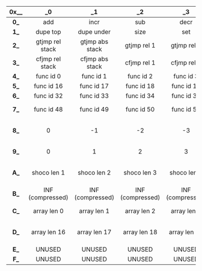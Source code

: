 0x__|**_0**|**_1**|**_2**|**_3**|**_4**|**_5**|**_6**|**_7**|**_8**|**_9**|**_A**|**_B**|**_C**|**_D**|**_E**|**_F**
:-:|:-:|:-:|:-:|:-:|:-:|:-:|:-:|:-:|:-:|:-:|:-:|:-:|:-:|:-:|:-:|:-:
**0_**|add|incr|sub|decr|mult|exp|div|mod|UNUSED|UNUSED|rot2|rot3 up|bit not|bit and|bit or|bit xor
**1_**|dupe top|dupe under|size|set|get|get and set|commit|lt|le|eq|nop|UNUSED|UNUSED|UNUSED|ret|exit
**2_**|gtjmp rel stack|gtjmp abs stack|gtjmp rel 1|gtjmp rel 2|gtjmp rel 3|gtjmp rel 5|gtjmp rel 7|gtjmp rel 10|gtjmp rel -2|gtjmp rel -3|gtjmp rel -5|gtjmp rel -7|gtjmp rel -9|gtjmp rel -12|INF (gtjump rel code)|INF (gtjump abs code)
**3_**|cfjmp rel stack|cfjmp abs stack|cfjmp rel 1|cfjmp rel 2|cfjmp rel 3|cfjmp rel 5|cfjmp rel 7|cfjmp rel 10|cfjmp rel -2|cfjmp rel -3|cfjmp rel -5|cfjmp rel -7|cfjmp rel -9|cfjmp rel -12|INF (cfjump rel code)|INF (cfjump abs code)
**4_**|func id 0|func id 1|func id 2|func id 3|func id 4|func id 5|func id 6|func id 7|func id 8|func id 9|func id 10|func id 11|func id 12|func id 13|func id 14|func id 15
**5_**|func id 16|func id 17|func id 18|func id 19|func id 20|func id 21|func id 22|func id 23|func id 24|func id 25|func id 26|func id 27|func id 28|func id 29|func id 30|func id 31
**6_**|func id 32|func id 33|func id 34|func id 35|func id 36|func id 37|func id 38|func id 39|func id 40|func id 41|func id 42|func id 43|func id 44|func id 45|func id 46|func id 47
**7_**|func id 48|func id 49|func id 50|func id 51|func id 52|func id 53|func id 54|func id 55|func id 56|func id 57|func id 58|func id 59|{func id: 4 bytes}|{func id: 3 bytes}|{func id: 2 bytes}|{func id: 1 byte}
**8_**|0|-1|-2|-3|-4|-5|-6|-7|-8|-9|-10|-11|-12|-13|-14|-1 \* {int: x bytes cont bit}
**9_**|0|1|2|3|4|5|6|7|8|9|10|11|12|13|14|{int: x bytes cont bit}
**A_**|shoco len 1|shoco len 2|shoco len 3|shoco len 4|shoco len 5|shoco len 6|shoco len 7|{shoco len: x bytes cont bit}|INF (alphabetic)|INF (alphabetic)|INF (alphabetic)|INF (alphabetic)|INF (alphabetic)|INF (alphabetic)|INF (alphabetic)|INF (alphabetic)
**B_**|INF (compressed)|INF (compressed)|INF (compressed)|INF (compressed)|INF (compressed)|INF (compressed)|INF (compressed)|INF (compressed)|INF (custom)|INF (custom)|INF (custom)|INF (custom)|INF (custom)|INF (custom)|INF (custom)|INF (custom)
**C_**|array len 0|array len 1|array len 2|array len 3|array len 4|array len 5|array len 6|array len 7|array len 8|array len 9|array len 10|array len 11|array len 12|array len 13|array len 14|array len 15
**D_**|array len 16|array len 17|array len 18|array len 19|array len 20|array len 21|array len 22|array len 23|array len 24|array len 25|array len 26|array len 27|array len 28|array len 29|array len 30|{array len: x bytes cont bit}
**E_**|UNUSED|UNUSED|UNUSED|UNUSED|UNUSED|UNUSED|UNUSED|UNUSED|UNUSED|UNUSED|UNUSED|UNUSED|UNUSED|UNUSED|UNUSED|UNUSED
**F_**|UNUSED|UNUSED|UNUSED|UNUSED|UNUSED|UNUSED|UNUSED|UNUSED|UNUSED|UNUSED|UNUSED|UNUSED|UNUSED|UNUSED|UNUSED|UNUSED
